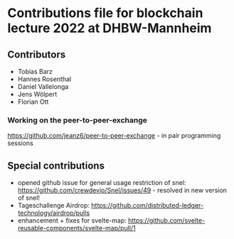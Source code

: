 # Contributions file for blockchain lecture 2022 at DHBW-Mannheim
## Contributors
- Tobias Barz
- Hannes Rosenthal
- Daniel Vallelonga
- Jens Wölpert
- Florian Ott


### Working on the peer-to-peer-exchange
https://github.com/jeanz6/peer-to-peer-exchange - in pair programming sessions
## Special contributions
- opened github issue for general usage restriction of snel: https://github.com/crewdevio/Snel/issues/49 - resolved in new version of snel!
- Tageschallenge Airdrop: https://github.com/distributed-ledger-technology/airdrop/pulls 
- enhancement + fixes for svelte-map: https://github.com/svelte-reusable-components/svelte-map/pull/1

